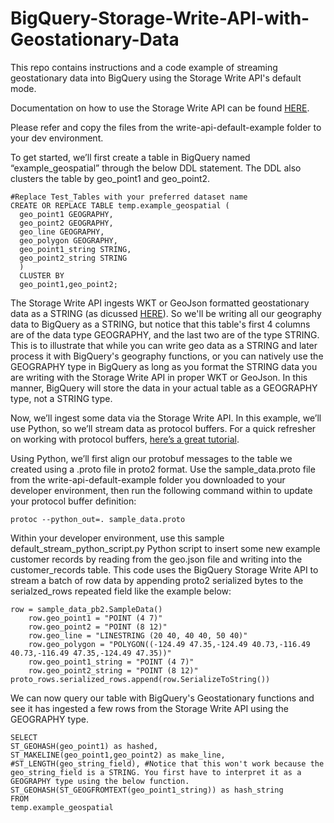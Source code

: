 # BigQuery-Storage-Write-API-with-Geostationary-Data

This repo contains instructions and a code example of streaming geostationary data into BigQuery using the Storage Write API's default mode.

Documentation on how to use the Storage Write API can be found [HERE](https://cloud.google.com/bigquery/docs/write-api). 

Please refer and copy the files from the write-api-default-example folder to your dev environment.


To get started, we’ll first create a table in BigQuery named “example_geospatial” through the below DDL statement. The DDL also clusters the table by geo_point1 and geo_point2.
  ```
  #Replace Test_Tables with your preferred dataset name
  CREATE OR REPLACE TABLE temp.example_geospatial (
    geo_point1 GEOGRAPHY,
    geo_point2 GEOGRAPHY,
    geo_line GEOGRAPHY,
    geo_polygon GEOGRAPHY,
    geo_point1_string STRING,
    geo_point2_string STRING
    )
    CLUSTER BY
    geo_point1,geo_point2;
  ```
The Storage Write API ingests WKT or GeoJson formatted geostationary data as a STRING (as dicussed [HERE](https://cloud.google.com/bigquery/docs/write-api#data_type_conversions)). So we'll be writing all our geography data to BigQuery as a STRING, but notice that this table's first 4 columns are of the data type GEOGRAPHY, and the last two are of the type STRING. This is to illustrate that while you can write geo data as a STRING and later process it with BigQuery's geography functions, or you can natively use the GEOGRAPHY type in BigQuery as long as you format the STRING data you are writing with the Storage Write API in proper WKT or GeoJson. In this manner, BigQuery will store the data in your actual table as a GEOGRAPHY type, not a STRING type.

Now, we’ll ingest some data via the Storage Write API. In this example, we’ll use Python, so we’ll stream data as protocol buffers. For a quick refresher on working with protocol buffers, [here’s a great tutorial](https://developers.google.com/protocol-buffers/docs/pythontutorial). 

Using Python, we’ll first align our protobuf messages to the table we created using a .proto file in proto2 format. Use the sample_data.proto file from the write-api-default-example folder you downloaded to your developer environment, then run the following command within to update your protocol buffer definition:
  ```
  protoc --python_out=. sample_data.proto
  ```

Within your developer environment, use this sample default_stream_python_script.py Python script to insert some new example customer records by reading from the geo.json file and writing into the customer_records table. This code uses the BigQuery Storage Write API to stream a batch of row data by appending proto2 serialized bytes to the serialzed_rows repeated field like the example below:
  ```
  row = sample_data_pb2.SampleData()
      row.geo_point1 = "POINT (4 7)"
      row.geo_point2 = "POINT (8 12)"
      row.geo_line = "LINESTRING (20 40, 40 40, 50 40)"
      row.geo_polygon = "POLYGON((-124.49 47.35,-124.49 40.73,-116.49 40.73,-116.49 47.35,-124.49 47.35))"
      row.geo_point1_string = "POINT (4 7)"
      row.geo_point2_string = "POINT (8 12)"
  proto_rows.serialized_rows.append(row.SerializeToString())
  ```

We can now query our table with BigQuery's Geostationary functions and see it has ingested a few rows from the Storage Write API using the GEOGRAPHY type.
  ```
  SELECT
  ST_GEOHASH(geo_point1) as hashed,
  ST_MAKELINE(geo_point1,geo_point2) as make_line,
  #ST_LENGTH(geo_string_field), #Notice that this won't work because the geo_string_field is a STRING. You first have to interpret it as a GEOGRAPHY type using the below function.
  ST_GEOHASH(ST_GEOGFROMTEXT(geo_point1_string)) as hash_string
FROM
  temp.example_geospatial
  ```
